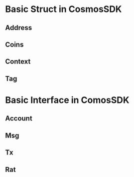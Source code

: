 # Basic Struct in CosmosSDK

## Address
## Coins
## Context
## Tag
# Basic Interface in ComosSDK
## Account
## Msg
## Tx
## Rat